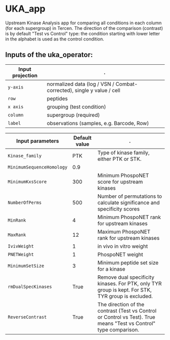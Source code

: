 # UKA_app
Upstream Kinase Analysis app for comparing all conditions in each column (for each supergroup) in Tercen. 
The direction of the comparison (contrast) is by default "Test vs Control" type: the condition starting with lower letter in the alphabet is used as the control condition.


## Inputs of the uka_operator:

Input projection|.
---|---
`y-axis`        | normalized data (log / VSN / Combat-corrected), single y value / cell
`row`           | peptides
`x axis` | grouping (test condition)
`column`| supergroup (required)
`label`| observations (samples, e.g. Barcode, Row)

Input parameters|Default value|.
---|---|---
`Kinase_family`| PTK | Type of kinase family, either PTK or STK.
`MinimumSequenceHomology`| 0.9 ||Minimum sequence homology between peptides and phosphosites
`MinimumKxsScore` | 300 | Minimum PhospoNET score for upstream kinases
`NumberOfPerms` | 500 | Number of permutations to calculate significance and specificity scores
`MinRank` | 4 | Minimum PhospoNET rank for upstream kinases
`MaxRank` | 12 | Maximum PhospoNET rank for upstream kinases
`IvivWeight` | 1 |  in vivo in vitro weight
`PNETWeight` | 1 | PhospoNET weight
`MinimumSetSize` | 3 | Minimum peptide set size for a kinase
`rmDualSpecKinases` | True | Remove dual specificity kinases. For PTK, only TYR group is kept. For STK, TYR group is excluded.
`ReverseContrast` | True | The direction of the contrast (Test vs Control or Control vs Test). True means "Test vs Control" type comparison.


